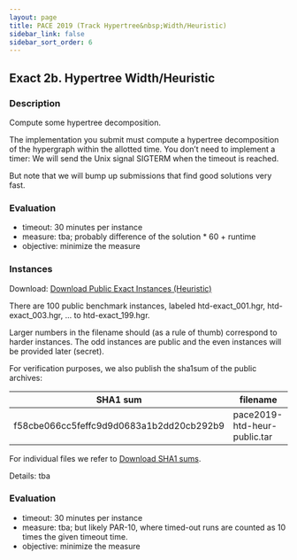 ```yaml
---
layout: page
title: PACE 2019 (Track Hypertree&nbsp;Width/Heuristic)
sidebar_link: false
sidebar_sort_order: 6
---
```


## Exact 2b. Hypertree Width/Heuristic
### Description
Compute some hypertree decomposition. 

The implementation you submit must compute a hypertree decomposition of the hypergraph within the allotted time. You don’t need to implement a timer: We will send the Unix signal SIGTERM when the timeout is reached. 

But note that we will bump up submissions that find good solutions very fast.


### Evaluation
- timeout: 30 minutes per instance
- measure: tba; probably difference of the solution * 60 + runtime
- objective: minimize the measure


### Instances

Download: [Download Public Exact Instances (Heuristic)](/files/pace2019-htd-exact-public.tar.bz2)


There are 100 public benchmark instances, labeled htd-exact_001.hgr, htd-exact_003.hgr, ... to htd-exact_199.hgr. 

 
Larger numbers in the filename should (as a rule of thumb) correspond to harder instances. The odd instances are public and the even instances will be provided later (secret). 

For verification purposes, we also publish the sha1sum of the public archives:

SHA1 sum | filename 
--- | --- 
 f58cbe066cc5feffc9d9d0683a1b2dd20cb292b9   | pace2019-htd-heur-public.tar 

For individual files we refer to [Download SHA1 sums](/files/pace2019-htd-heur-public-shasums.txt).

Details:
tba

### Evaluation 
- timeout: 30 minutes per instance
- measure: tba; but likely PAR-10, where timed-out runs are counted as 10 times the given timeout time.
- objective: minimize the measure